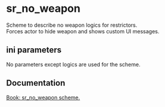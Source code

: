 # sr_no_weapon

Scheme to describe no weapon logics for restrictors. <br/>
Forces actor to hide weapon and shows custom UI messages.

## ini parameters

No parameters except logics are used for the scheme.

## Documentation

[Book: sr_no_weapon scheme.](https://xray-forge.github.io/stalker-xrf-book/script_engine/schemes/sr_no_weapon.html)
